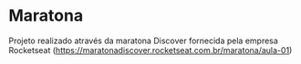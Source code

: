 # Maratona
Projeto realizado através da maratona Discover fornecida pela empresa Rocketseat (https://maratonadiscover.rocketseat.com.br/maratona/aula-01)
